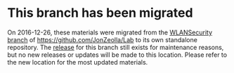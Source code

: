 # This branch has been migrated
On 2016-12-26, these materials were migrated from the [WLANSecurity branch](https://github.com/JonZeolla/Lab/tree/WLANSecurity) of https://github.com/JonZeolla/Lab to its own standalone repository.  The [release](https://github.com/JonZeolla/Lab/releases/tag/2015-07-07_JZ_WLANSecurity) for this branch still exists for maintenance reasons, but no new releases or updates will be made to this location.  Please refer to the new location for the most updated materials.
